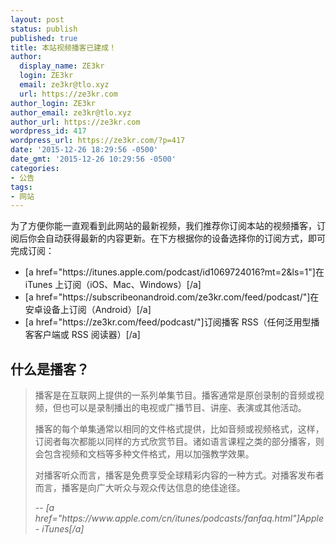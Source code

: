 ```yaml
---
layout: post
status: publish
published: true
title: 本站视频播客已建成！
author:
  display_name: ZE3kr
  login: ZE3kr
  email: ze3kr@tlo.xyz
  url: https://ze3kr.com
author_login: ZE3kr
author_email: ze3kr@tlo.xyz
author_url: https://ze3kr.com
wordpress_id: 417
wordpress_url: https://ze3kr.com/?p=417
date: '2015-12-26 18:29:56 -0500'
date_gmt: '2015-12-26 10:29:56 -0500'
categories:
- 公告
tags:
- 网站
---
```

<p>为了方便你能一直观看到此网站的最新视频，我们推荐你订阅本站的视频播客，订阅后你会自动获得最新的内容更新。在下方根据你的设备选择你的订阅方式，即可完成订阅：</p>
<ul>
<li>[a href="https://itunes.apple.com/podcast/id1069724016?mt=2&amp;ls=1"]在 iTunes 上订阅（iOS、Mac、Windows）[/a]</li>
<li>[a href="https://subscribeonandroid.com/ze3kr.com/feed/podcast/"]在安卓设备上订阅（Android）[/a]</li>
<li>[a href="https://ze3kr.com/feed/podcast/"]订阅播客 RSS（任何泛用型播客客户端或 RSS 阅读器）[/a]</li>
</ul>
<h2>什么是播客？</h2>
<blockquote><p>
  播客是在互联网上提供的一系列单集节目。播客通常是原创录制的音频或视频，但也可以是录制播出的电视或广播节目、讲座、表演或其他活动。</p>
<p>  播客的每个单集通常以相同的文件格式提供，比如音频或视频格式，这样，订阅者每次都能以同样的方式欣赏节目。诸如语言课程之类的部分播客，则会包含视频和文档等多种文件格式，用以加强教学效果。</p>
<p>  对播客听众而言，播客是免费享受全球精彩内容的一种方式。对播客发布者而言，播客是向广大听众与观众传达信息的绝佳途径。</p>
<p>  -- <cite>[a href="https://www.apple.com/cn/itunes/podcasts/fanfaq.html"]Apple - iTunes[/a]</cite>
</p></blockquote>
